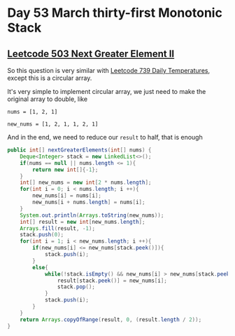 # Day 53 March thirty-first Monotonic Stack

## [Leetcode 503 Next Greater Element II](https://leetcode.com/problems/next-greater-element-ii/description/)

So this question is very similar with [Leetcode 739 Daily Temperatures](https://leetcode.com/problems/daily-temperatures/description/), except this is a circular array.

It's very simple to implement circular array, we just need to make the original array to double, like

`nums = [1, 2, 1]`

`new_nums = [1, 2, 1, 1, 2, 1]`

And in the end, we need to reduce our `result` to half, that is enough

```java
public int[] nextGreaterElements(int[] nums) {
    Deque<Integer> stack = new LinkedList<>();
    if(nums == null || nums.length <= 1){
        return new int[]{-1};
    }
    int[] new_nums = new int[2 * nums.length];
    for(int i = 0; i < nums.length; i ++){
        new_nums[i] = nums[i];
        new_nums[i + nums.length] = nums[i];
    }
    System.out.println(Arrays.toString(new_nums));
    int[] result = new int[new_nums.length];
    Arrays.fill(result, -1);
    stack.push(0);
    for(int i = 1; i < new_nums.length; i ++){
        if(new_nums[i] <= new_nums[stack.peek()]){
            stack.push(i);
        }
        else{
            while(!stack.isEmpty() && new_nums[i] > new_nums[stack.peek()]){
                result[stack.peek()] = new_nums[i];
                stack.pop();
            }
            stack.push(i);
        }
    }
    return Arrays.copyOfRange(result, 0, (result.length / 2));
}
```
